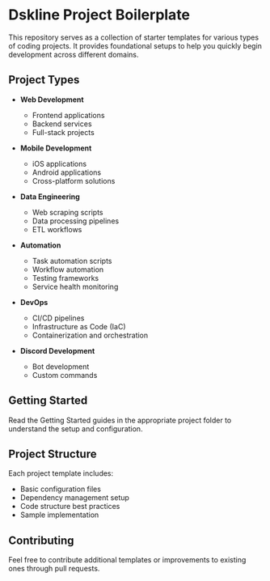 # Dskline Project Boilerplate

This repository serves as a collection of starter templates for various types of coding projects. It provides foundational setups to help you quickly begin development across different domains.

## Project Types

- **Web Development**
  - Frontend applications
  - Backend services
  - Full-stack projects

- **Mobile Development**
  - iOS applications
  - Android applications
  - Cross-platform solutions

- **Data Engineering**
  - Web scraping scripts
  - Data processing pipelines
  - ETL workflows

- **Automation**
  - Task automation scripts
  - Workflow automation
  - Testing frameworks
  - Service health monitoring
  
- **DevOps**
  - CI/CD pipelines
  - Infrastructure as Code (IaC)
  - Containerization and orchestration

- **Discord Development**
  - Bot development
  - Custom commands

## Getting Started

Read the Getting Started guides in the appropriate project folder to understand the setup and configuration.

## Project Structure

Each project template includes:

- Basic configuration files
- Dependency management setup
- Code structure best practices
- Sample implementation

## Contributing

Feel free to contribute additional templates or improvements to existing ones through pull requests.
